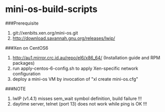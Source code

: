 # mini-os-build-scripts

###Prerequisite
1. git://xenbits.xen.org/mini-os.git
2. http://download.savannah.gnu.org/releases/lwip/

###Xen on CentOS6
1. http://au1.mirror.crc.id.au/repo/el6/x86_64/ (Installation guide and RPM packages)
2. run apply-centos-6-config.sh to apply Xen-specific network configuration
3. deploy a mini-os VM by invocation of "xl create mini-os.cfg"

###NOTE
1. lwIP (v1.4.1) misses sem_wait symbol definition, build failure !!!
2. daytime server, telnet (port 13) does not work while ping is OK !!!
